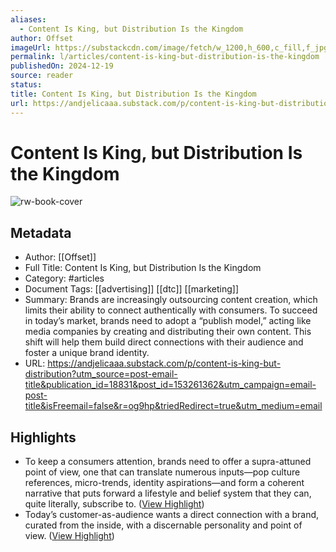 ```yaml
---
aliases:
  - Content Is King, but Distribution Is the Kingdom
author: Offset
imageUrl: https://substackcdn.com/image/fetch/w_1200,h_600,c_fill,f_jpg,q_auto:good,fl_progressive:steep,g_auto/https%3A%2F%2Fsubstack-post-media.s3.amazonaws.com%2Fpublic%2Fimages%2F2ee498f4-ec19-4525-bea8-3c1530723a6e_1028x1226.png
permalink: l/articles/content-is-king-but-distribution-is-the-kingdom
publishedOn: 2024-12-19
source: reader
status: 
title: Content Is King, but Distribution Is the Kingdom
url: https://andjelicaaa.substack.com/p/content-is-king-but-distribution?utm_source=post-email-title&publication_id=18831&post_id=153261362&utm_campaign=email-post-title&isFreemail=false&r=og9hp&triedRedirect=true&utm_medium=email
---
```

# Content Is King, but Distribution Is the Kingdom

![rw-book-cover](https://substackcdn.com/image/fetch/w_1200,h_600,c_fill,f_jpg,q_auto:good,fl_progressive:steep,g_auto/https%3A%2F%2Fsubstack-post-media.s3.amazonaws.com%2Fpublic%2Fimages%2F2ee498f4-ec19-4525-bea8-3c1530723a6e_1028x1226.png)

## Metadata

- Author: [[Offset]]
- Full Title: Content Is King, but Distribution Is the Kingdom
- Category: #articles
- Document Tags: [[advertising]] [[dtc]] [[marketing]]
- Summary: Brands are increasingly outsourcing content creation, which limits their ability to connect authentically with consumers. To succeed in today’s market, brands need to adopt a “publish model,” acting like media companies by creating and distributing their own content. This shift will help them build direct connections with their audience and foster a unique brand identity.
- URL: https://andjelicaaa.substack.com/p/content-is-king-but-distribution?utm_source=post-email-title&publication_id=18831&post_id=153261362&utm_campaign=email-post-title&isFreemail=false&r=og9hp&triedRedirect=true&utm_medium=email

## Highlights

- To keep a consumers attention, brands need to offer a supra-attuned point of view, one that can translate numerous inputs—pop culture references, micro-trends, identity aspirations—and form a coherent narrative that puts forward a lifestyle and belief system that they can, quite literally, subscribe to. ([View Highlight](https://read.readwise.io/read/01jfjaxsq5cm5pmc71s1zg1m38))
- Today’s customer-as-audience wants a direct connection with a brand, curated from the inside, with a discernable personality and point of view. ([View Highlight](https://read.readwise.io/read/01jfjayxc380wp077rz8rwp5kk))
